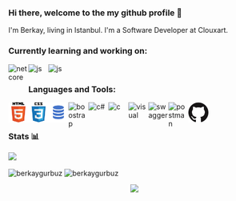 ### Hi there, welcome to the my github profile 👋


I'm Berkay, living in Istanbul. I'm a Software Developer at Clouxart.

### Currently learning and working on:

<img align="left" alt="netcore" src="https://upload.wikimedia.org/wikipedia/commons/thumb/e/ee/.NET_Core_Logo.svg/1200px-.NET_Core_Logo.svg.png" alt="react" width="40" height="40"/>
<img align="left" alt="js" width="40px" src="https://d1yjjnpx0p53s8.cloudfront.net/styles/logo-thumbnail/s3/082014/js1_0.png?itok=9fCD5b30"/>
<img align="left" alt="js" width="40px" src="https://dejanstojanovic.net/media/131809/1x1.png"/>
<br/>

### Languages and Tools:

<img align="left" alt="HTML5" width="40px" src="https://raw.githubusercontent.com/github/explore/80688e429a7d4ef2fca1e82350fe8e3517d3494d/topics/html/html.png" />
<img align="left" alt="CSS3" width="40px" src="https://raw.githubusercontent.com/github/explore/80688e429a7d4ef2fca1e82350fe8e3517d3494d/topics/css/css.png" />
<img align="left" alt="SQL" width="40px" src="https://raw.githubusercontent.com/github/explore/80688e429a7d4ef2fca1e82350fe8e3517d3494d/topics/sql/sql.png" />
<img align="left" alt="boostrap" width="40px" src="https://getbootstrap.com/docs/4.0/assets/brand/bootstrap-social-logo.png" />
<img align="left" alt="c#" width="40px" src="https://i.pinimg.com/originals/79/18/66/791866447147ee53f4e65dffdf90d12b.png" />
<img align="left" alt="c" width="40px" src="https://cdn.iconscout.com/icon/free/png-512/c-programming-569564.png" />
<img align="left" alt="visual" width="40px" src="https://i.pinimg.com/originals/ff/00/07/ff0007b52b67bbc5f86b88769e9c1b67.png"/>
<img align="left" alt="swagger" width="40px" src="https://seeklogo.com/images/S/swagger-logo-A49F73BAF4-seeklogo.com.png"/>
<img align="left" alt="postman" width="40px" src="https://seeklogo.com/images/P/postman-logo-F43375A2EB-seeklogo.com.png"/>
<img align="left" alt="GitHub" width="40px" src="https://raw.githubusercontent.com/github/explore/78df643247d429f6cc873026c0622819ad797942/topics/github/github.png" />
<br/>
<br/>

### Stats 📊

![](https://komarev.com/ghpvc/?username=berkaygurbuz&color=brightgreen)


<span align='left'><img src="https://github-readme-stats.vercel.app/api/top-langs/?username=berkaygurbuz&layout=compact&hide=html" alt="berkaygurbuz" /></span><span>&nbsp;<img src="https://github-readme-stats.vercel.app/api?username=berkaygurbuz&show_icons=true" alt="berkaygurbuz" /></span>  

<p align="center"><a href="https://www.linkedin.com/in/berkaygurbuz/"><img width="40px" src="https://cdn.jsdelivr.net/npm/simple-icons@v3/icons/linkedin.svg?raw=true"></a></p>
